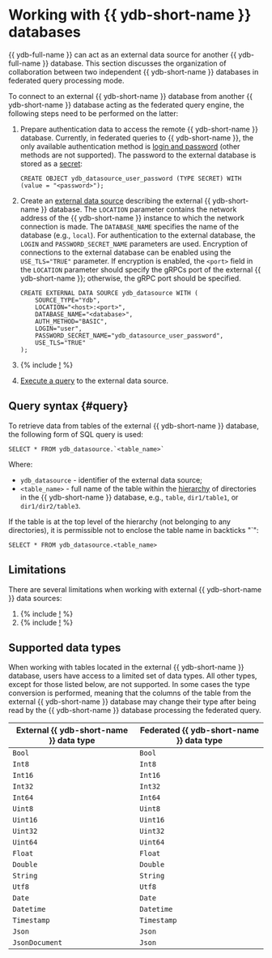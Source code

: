 # Working with {{ ydb-short-name }} databases

{{ ydb-full-name }} can act as an external data source for another {{ ydb-full-name }} database. This section discusses the organization of collaboration between two independent {{ ydb-short-name }} databases in federated query processing mode.

To connect to an external {{ ydb-short-name }} database from another {{ ydb-short-name }} database acting as the federated query engine, the following steps need to be performed on the latter:

1. Prepare authentication data to access the remote {{ ydb-short-name }} database. Currently, in federated queries to {{ ydb-short-name }}, the only available authentication method  is [login and password](../../concepts/auth.md#static-credentials) (other methods are not supported). The password to the external database is stored as a [secret](../datamodel/secrets.md):

    ```yql
    CREATE OBJECT ydb_datasource_user_password (TYPE SECRET) WITH (value = "<password>");
    ```

2. Create an [external data source](../datamodel/external_data_source.md) describing the external {{ ydb-short-name }} database. The `LOCATION` parameter contains the network address of the {{ ydb-short-name }} instance to which the network connection is made. The `DATABASE_NAME` specifies the name of the database (e.g., `local`). For authentication to the external database, the `LOGIN` and `PASSWORD_SECRET_NAME` parameters are used. Encryption of connections to the external database can be enabled using the `USE_TLS="TRUE"` parameter. If encryption is enabled, the `<port>` field in the `LOCATION` parameter should specify the gRPCs port of the external {{ ydb-short-name }}; otherwise, the gRPC port should be specified.

    ```yql
    CREATE EXTERNAL DATA SOURCE ydb_datasource WITH (
        SOURCE_TYPE="Ydb",
        LOCATION="<host>:<port>",
        DATABASE_NAME="<database>",
        AUTH_METHOD="BASIC",
        LOGIN="user",
        PASSWORD_SECRET_NAME="ydb_datasource_user_password",
        USE_TLS="TRUE"
    );
    ```

3. {% include [!](_includes/connector_deployment.md) %}
4. [Execute a query](#query) to the external data source.

## Query syntax {#query}

To retrieve data from tables of the external {{ ydb-short-name }} database, the following form of SQL query is used:

```yql
SELECT * FROM ydb_datasource.`<table_name>`
```

Where:

- `ydb_datasource` - identifier of the external data source;
- `<table_name>` - full name of the table within the [hierarchy](../../concepts/index.html#ydb-hierarchy) of directories in the {{ ydb-short-name }} database, e.g., `table`, `dir1/table1`, or `dir1/dir2/table3`.

If the table is at the top level of the hierarchy (not belonging to any directories), it is permissible not to enclose the table name in backticks "\`":

```yql
SELECT * FROM ydb_datasource.<table_name>
```

## Limitations

There are several limitations when working with external {{ ydb-short-name }} data sources:

1. {% include [!](_includes/supported_requests.md) %}
1. {% include [!](_includes/predicate_pushdown.md) %}

## Supported data types

When working with tables located in the external {{ ydb-short-name }} database, users have access to a limited set of data types. All other types, except for those listed below, are not supported. In some cases the type conversion is performed, meaning that the columns of the table from the external {{ ydb-short-name }} database may change their type after being read by the {{ ydb-short-name }} database processing the federated query.

|External {{ ydb-short-name }} data type|Federated {{ ydb-short-name }} data type|
|---------|---------|
|`Bool`|`Bool`|
|`Int8`|`Int8`|
|`Int16`|`Int16`|
|`Int32`|`Int32`|
|`Int64`|`Int64`|
|`Uint8`|`Uint8`|
|`Uint16`|`Uint16`|
|`Uint32`|`Uint32`|
|`Uint64`|`Uint64`|
|`Float`|`Float`|
|`Double`|`Double`|
|`String`|`String`|
|`Utf8`|`Utf8`|
|`Date`|`Date`|
|`Datetime`|`Datetime`|
|`Timestamp`|`Timestamp`|
|`Json`|`Json`|
|`JsonDocument`|`Json`|